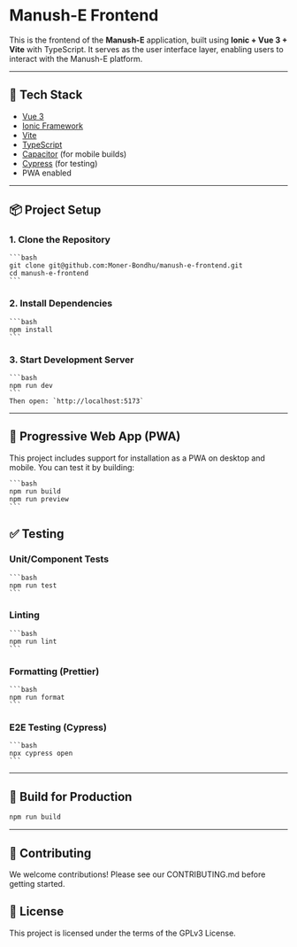 # Manush-E Frontend

This is the frontend of the **Manush-E** application, built using **Ionic + Vue 3 + Vite** with TypeScript. It serves as the user interface layer, enabling users to interact with the Manush-E platform.

---

## 🚀 Tech Stack

- [Vue 3](https://vuejs.org/)
- [Ionic Framework](https://ionicframework.com/)
- [Vite](https://vitejs.dev/)
- [TypeScript](https://www.typescriptlang.org/)
- [Capacitor](https://capacitorjs.com/) (for mobile builds)
- [Cypress](https://www.cypress.io/) (for testing)
- PWA enabled

---

## 📦 Project Setup

### 1. Clone the Repository
    ```bash
    git clone git@github.com:Moner-Bondhu/manush-e-frontend.git
    cd manush-e-frontend
    ```
### 2. Install Dependencies
    ```bash
    npm install
    ```

### 3. Start Development Server
    ```bash
    npm run dev
    ```
    Then open: `http://localhost:5173`

---

## 📱 Progressive Web App (PWA)
This project includes support for installation as a PWA on desktop and mobile. You can test it by building:

    ```bash
    npm run build
    npm run preview
    ```

## ✅ Testing

### Unit/Component Tests
    ```bash
    npm run test
    ```

### Linting
    ```bash
    npm run lint
    ```

### Formatting (Prettier)
    ```bash
    npm run format
    ```

### E2E Testing (Cypress)
    ```bash
    npx cypress open
    ```

---

## 🧪 Build for Production
```bash
npm run build
```

---

## 🤝 Contributing
We welcome contributions!
Please see our CONTRIBUTING.md before getting started.

## 📄 License
This project is licensed under the terms of the GPLv3 License.